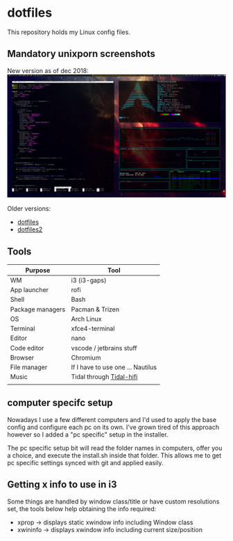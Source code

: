 # dotfiles

This repository holds my Linux config files.

## Mandatory unixporn screenshots

New version as of dec 2018:
[![dotfiles](media/dotfiles3.png)](https://raw.githubusercontent.com/Mastermindzh/dotfiles/master/media/dotfiles3.png)

Older versions:

- [dotfiles](media/dotfiles.png)
- [dotfiles2](media/dotfiles2.png)

## Tools

| Purpose          | Tool                                                                   |
| ---------------- | ---------------------------------------------------------------------- |
| WM               | i3 (i3-gaps)                                                           |
| App launcher     | rofi                                                                   |
| Shell            | Bash                                                                   |
| Package managers | Pacman & Trizen                                                        |
| OS               | Arch Linux                                                             |
| Terminal         | xfce4-terminal                                                         |
| Editor           | nano                                                                   |
| Code editor      | vscode / jetbrains stuff                                               |
| Browser          | Chromium                                                               |
| File manager     | If I have to use one ... Nautilus                                      |
| Music            | Tidal through [Tidal-hifi](https://github.com/Mastermindzh/tidal-hifi) |
|                  |                                                                        |

## computer specifc setup

Nowadays I use a few different computers and I'd used to apply the base config and configure each pc on its own.
I've grown tired of this approach however so I added a "pc specific" setup in the installer.

The pc specific setup bit will read the folder names in computers, offer you a choice, and execute the install.sh inside that folder.
This allows me to get pc specific settings synced with git and applied easily.

## Getting x info to use in i3

Some things are handled by window class/title or have custom resolutions set, the tools below help obtaining the info required:

- xprop -> displays static xwindow info including Window class
- xwininfo -> displays xwindow info including current size/position

